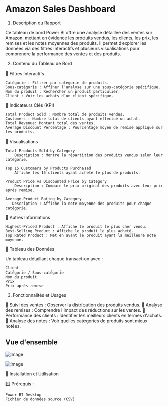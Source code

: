 # Amazon Sales Dashboard

1. Description du Rapport

Ce tableau de bord Power BI offre une analyse détaillée des ventes sur Amazon, mettant en évidence les produits vendus, les clients, les prix, les remises et les notes moyennes des produits. Il permet d’explorer les données via des filtres interactifs et plusieurs visualisations pour comprendre la performance des ventes et des produits.

2. Contenu du Tableau de Bord

🔹 Filtres Interactifs

    Catégorie : Filtrer par catégorie de produits.
    Sous-catégorie : Affiner l’analyse sur une sous-catégorie spécifique.
    Nom du produit : Rechercher un produit particulier.
    Client : Voir les achats d’un client spécifique.

🔹 Indicateurs Clés (KPI)

    Total Product Sold : Nombre total de produits vendus.
    Customers : Nombre total de clients ayant effectué un achat.
    Total Revenue: Montant total des ventes.
    Average Discount Percentage : Pourcentage moyen de remise appliqué sur les produits.

🔹 Visualisations

    Total Products Sold by Category
        Description : Montre la répartition des produits vendus selon leur catégorie.

    Top 15 Customers by Products Purchased
        Affiche les 15 clients ayant acheté le plus de produits.

    Product Price vs Discounted Price by Category
        Description : Compare le prix original des produits avec leur prix après remise.

    Average Product Rating by Category
       Description : Affiche la note moyenne des produits pour chaque catégorie.

🔹 Autres Informations

    Highest-Priced Product : Affiche le produit le plus cher vendu.
    Best-Selling Product : Affiche le produit le plus acheté.
    Top Rated Product : Met en avant le produit ayant la meilleure note moyenne.

🔹 Tableau des Données

Un tableau détaillant chaque transaction avec :

    Client
    Catégorie / Sous-catégorie
    Nom du produit
    Prix
    Prix après remise

3. Fonctionnalités et Usages

📌 Suivi des ventes : Observer la distribution des produits vendus.
📌 Analyse des remises : Comprendre l'impact des réductions sur les ventes.
📌 Performance des clients : Identifier les meilleurs clients en termes d'achats.
📌 Analyse des notes : Voir quelles catégories de produits sont mieux notées.

## Vue d'ensemble

![Image](https://github.com/user-attachments/assets/04bae814-57d3-48d2-9ded-b92a6d8eb5fb)

![Image](https://github.com/user-attachments/assets/6ca1abfa-c7b0-400e-b628-9d0591cebd14)

🚀 Installation et Utilisation

1️⃣ Prérequis :

    Power BI Desktop
    Fichier de données source (CSV)


